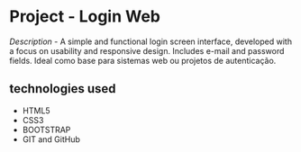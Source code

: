 # Project - Login Web

*Description* - A simple and functional login screen interface, developed with a focus on usability and responsive design. Includes e-mail and password fields. Ideal como base para sistemas web ou projetos de autenticação.

## technologies used
  * HTML5  
  * CSS3
  * BOOTSTRAP
  * GIT and GitHub  
